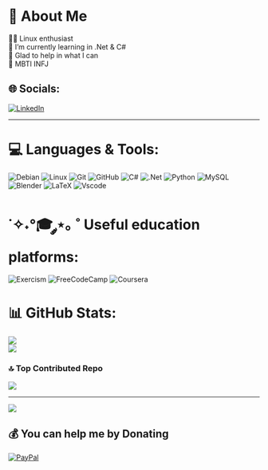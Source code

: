 # 💫 About Me
🔰🐧 Linux enthusiast<br>🌱 I’m currently learning in .Net & C#<br>💬 Glad to help in what I can<br>🌇 MBTI INFJ <br>


## 🌐 Socials:
[![LinkedIn](https://img.shields.io/badge/LinkedIn-%230077B5.svg?logo=linkedin&logoColor=white)](https://linkedin.com/in/https://www.linkedin.com/in/bryan-w/) 

---

# 💻 Languages & Tools:
<!-- Badges: https://dev.to/envoy_/150-badges-for-github-pnk -->
![Debian](https://img.shields.io/badge/Debian-A81D33?style=for-the-badge&logo=debian&logoColor=white)
![Linux](https://img.shields.io/badge/Linux-FCC624?style=for-the-badge&logo=linux&logoColor=black)
![Git](https://img.shields.io/badge/git-%23F05033.svg?style=for-the-badge&logo=git&logoColor=white)
![GitHub](https://img.shields.io/badge/github-%23121011.svg?style=for-the-badge&logo=github&logoColor=white)
![C#](https://img.shields.io/badge/c%23-%23239120.svg?style=for-the-badge&logo=csharp&logoColor=white)
![.Net](https://img.shields.io/badge/.NET-5C2D91?style=for-the-badge&logo=.net&logoColor=white)
![Python](https://img.shields.io/badge/python-3670A0?style=for-the-badge&logo=python&logoColor=ffdd54)
![MySQL](https://img.shields.io/badge/MySQL-00000F?style=for-the-badge&logo=mysql&logoColor=white)
![Blender](https://img.shields.io/badge/blender-%23F5792A.svg?style=for-the-badge&logo=blender&logoColor=white)
![LaTeX](https://img.shields.io/badge/latex-%23008080.svg?style=for-the-badge&logo=latex&logoColor=white)
![Vscode](https://img.shields.io/badge/Visual_Studio_Code-0078D4?style=for-the-badge&logo=visual%20studio%20code&logoColor=white)


# ˙✧˖°🎓 ༘⋆｡ ˚ Useful education platforms:
![Exercism](https://img.shields.io/badge/Exercism-009CAB?style=for-the-badge&logo=exercism&logoColor=white)
![FreeCodeCamp](https://img.shields.io/badge/freecodecamp-27273D?style=for-the-badge&logo=freecodecamp&logoColor=white)
![Coursera](https://img.shields.io/badge/Coursera-0056D2?style=for-the-badge&logo=Coursera&logoColor=white)



# 📊 GitHub Stats:
![](https://streak-stats.demolab.com?user=BryanWV&theme=dark-smoky&hide_border=true&border_radius=8&date_format=M%20j%5B%2C%20Y%5D&border=110AEB)<br/>
![](https://github-readme-stats.vercel.app/api/top-langs/?username=BryanWV&theme=holi&hide_border=false&include_all_commits=true&count_private=false&layout=compact)<br/>

### 🔝 Top Contributed Repo
![](https://github-contributor-stats.vercel.app/api?username=BryanWV&limit=5&theme=dark&combine_all_yearly_contributions=true)

---
[![](https://visitcount.itsvg.in/api?id=BryanWV&icon=6&color=1)](https://visitcount.itsvg.in)

  ## 💰 You can help me by Donating
  [![PayPal](https://img.shields.io/badge/PayPal-00457C?style=for-the-badge&logo=paypal&logoColor=white)](https://paypal.me/https://www.paypal.me/BryanWilches) 

  
